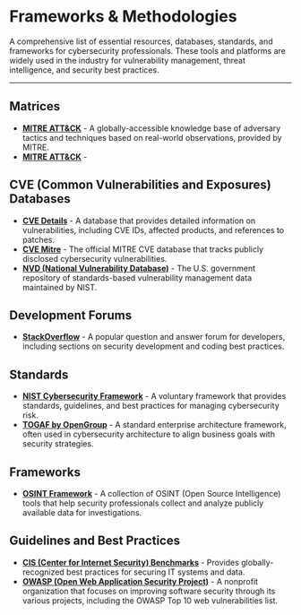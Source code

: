 # Frameworks & Methodologies

A comprehensive list of essential resources, databases, standards, and frameworks for cybersecurity professionals. These tools and platforms are widely used in the industry for vulnerability management, threat intelligence, and security best practices.

---

## Matrices

- **[MITRE ATT&CK](https://attack.mitre.org/)** - A globally-accessible knowledge base of adversary tactics and techniques based on real-world observations, provided by MITRE.
- **[MITRE ATT&CK](https://d3fend.mitre.org)** - 

## CVE (Common Vulnerabilities and Exposures) Databases

- **[CVE Details](https://www.cvedetails.com/)** - A database that provides detailed information on vulnerabilities, including CVE IDs, affected products, and references to patches.
- **[CVE Mitre](https://cve.mitre.org/)** - The official MITRE CVE database that tracks publicly disclosed cybersecurity vulnerabilities.
- **[NVD (National Vulnerability Database)](https://nvd.nist.gov/)** - The U.S. government repository of standards-based vulnerability management data maintained by NIST.

## Development Forums

- **[StackOverflow](https://stackoverflow.com/)** - A popular question and answer forum for developers, including sections on security development and coding best practices.

## Standards

- **[NIST Cybersecurity Framework](https://www.nist.gov/cybersecurity)** - A voluntary framework that provides standards, guidelines, and best practices for managing cybersecurity risk.
- **[TOGAF by OpenGroup](https://www.opengroup.org/togaf)** - A standard enterprise architecture framework, often used in cybersecurity architecture to align business goals with security strategies.

## Frameworks

- **[OSINT Framework](https://osintframework.com/)** - A collection of OSINT (Open Source Intelligence) tools that help security professionals collect and analyze publicly available data for investigations.

## Guidelines and Best Practices

- **[CIS (Center for Internet Security) Benchmarks](https://www.cisecurity.org/)** - Provides globally-recognized best practices for securing IT systems and data.
- **[OWASP (Open Web Application Security Project)](https://owasp.org)** - A nonprofit organization that focuses on improving software security through its various projects, including the OWASP Top 10 web vulnerabilities list.
